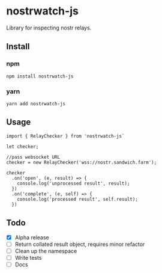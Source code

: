 # nostrwatch-js
Library for inspecting nostr relays. 

## Install
### npm
`npm install nostrwatch-js`

### yarn
`yarn add nostrwatch-js`

## Usage

```
import { RelayChecker } from 'nostrwatch-js` 

let checker;

//pass websocket URL 
checker = new RelayChecker('wss://nostr.sandwich.farm');

checker
  .on('open', (e, result) => {
    console.log('unprocessed result', result);
  })
  .on('complete', (e, self) => {
    console.log('processed result', self.result);
  })
```

## Todo
- [x] Alpha release
- [ ] Return collated result object, requires minor refactor
- [ ] Clean up the namespace  
- [ ] Write tests
- [ ] Docs
